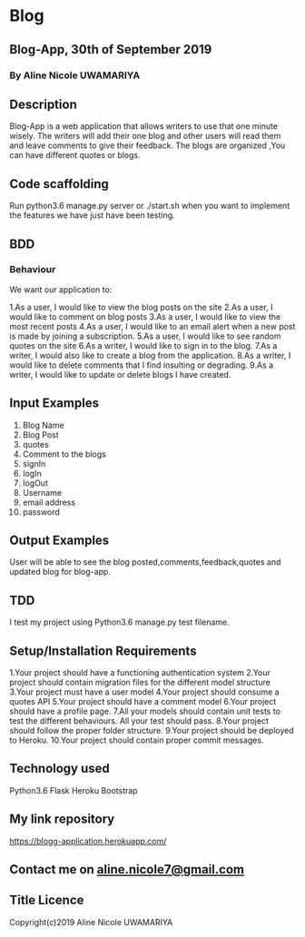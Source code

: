 # Blog
## Blog-App, 30th of September 2019
### By Aline Nicole UWAMARIYA
## Description
Blog-App is a web application that allows writers to use that one minute wisely. The writers will add their one blog and other users will read them and leave comments to give their feedback. The blogs are organized ,You can have different quotes or blogs.

## Code scaffolding
Run python3.6 manage.py server or ./start.sh when you want to implement the features we have just have been testing.

## BDD
### Behaviour
We want our application to:

1.As a user, I would like to view the blog posts on the site
2.As a user, I would like to comment on blog posts
3.As a user, I would like to view the most recent posts
4.As a user, I would like to an email alert when a new post is made by joining a subscription.
5.As a user, I would like to see random quotes on the site
6.As a writer, I would like to sign in to the blog.
7.As a writer, I would also like to create a blog from the application.
8.As a writer, I would like to delete comments that I find insulting or degrading.
9.As a writer, I would like to update or delete blogs I have created.

## Input Examples
1. Blog Name
2. Blog Post
3. quotes
4. Comment to the blogs
5. signIn
6. logIn
7. logOut
8. Username
9. email address
10. password

## Output Examples
User will be able to see the blog posted,comments,feedback,quotes and updated blog for blog-app.

## TDD
I test my project using Python3.6 manage.py test filename.

## Setup/Installation Requirements

1.Your project should have a functioning authentication system
2.Your project should contain migration files for the different model structure
3.Your project must have a user model
4.Your project should consume a quotes API
5.Your project should have a comment model
6.Your project should have a profile page.
7.All your models should contain unit tests to test the different behaviours. All your test should pass.
8.Your project should follow the proper folder structure.
9.Your project should be deployed to Heroku.
10.Your project should contain proper commit messages.

## Technology used
Python3.6
Flask
Heroku
Bootstrap

## My link repository
https://blogg-application.herokuapp.com/
## Contact me on aline.nicole7@gmail.com
## Title Licence
Copyright(c)2019 Aline Nicole UWAMARIYA


